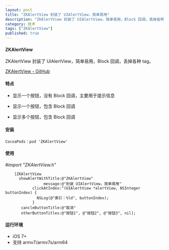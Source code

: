 ```yaml
---
layout: post
title: "ZKAlertView 封装了 UIAlertView，简单易用"
description: "ZKAlertView 封装了 UIAlertView，简单易用，Block 回调，丢掉各种 tag"
category: 技术
tags: ["ZKAlertView"]
published: true
---
```


#### ZKAlertView ####

ZKAlertView 封装了 UIAlertView，简单易用，Block 回调，丢掉各种 tag。

[ZKAlertView - GitHub](https://github.com/WangWenzhuang/ZKAlertView)

#### 特点 ####

*   显示一个按钮，没有 Block 回调，主要用于提示信息

*   显示一个按钮，包含 Block 回调

*   显示多个按钮，包含 Block 回调

#### 安装 ####

<pre><code class="language-bash">CocoaPods：pod 'ZKAlertView'</code></pre>

#### 使用 ####

*#import "ZKAlertView.h"*

<pre><code class="language-objectivec">    [ZKAlertView
      showAlertWithTitle:@"ZKAlertView"
                 message:@"封装 UIAlertView，简单易用"
            clickAtIndex:^(UIAlertView *alertView, NSInteger buttonIndex) {
              NSLog(@"索引：%ld", buttonIndex);
            }
       cancleButtonTitle:@"取消"
       otherButtonTitles:@"按钮1", @"按钮2", @"按钮3", nil];</code></pre>

#### 运行环境 ####

*	iOS 7+
*	支持 armv7/armv7s/arm64